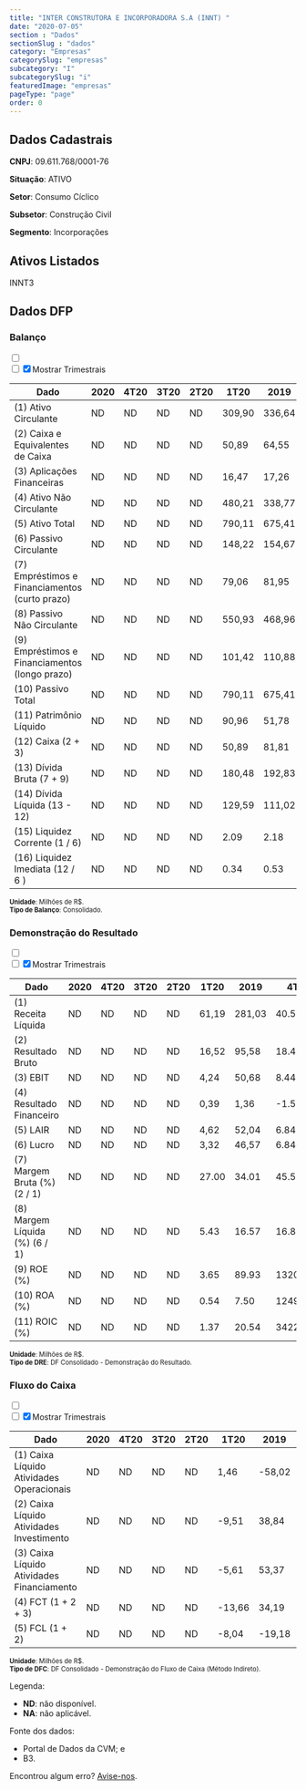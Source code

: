 ```yaml
---  
title: "INTER CONSTRUTORA E INCORPORADORA S.A (INNT) "  
date: "2020-07-05"  
section : "Dados"  
sectionSlug : "dados"  
category: "Empresas"  
categorySlug: "empresas"  
subcategory: "I"  
subcategorySlug: "i"  
featuredImage: "empresas"  
pageType: "page"  
order: 0  
---
```



## Dados Cadastrais


**CNPJ**: 09.611.768/0001-76

**Situação**: ATIVO

**Setor**: Consumo Cíclico

**Subsetor**: Construção Civil

**Segmento**: Incorporações


## Ativos Listados


INNT3 


## Dados DFP

### Balanço
  
<input type='checkbox' class='toggleCommand' id='toggleBalanco' name='toggleBalanco'>  
<div class='filter-group-balanco'>  
<div class='check_button_balanco'>  
<label for='toggleBalanco'>  
<input type='checkbox' data-filter-col='trimBalanco'><input type='checkbox' data-filter-col='trimBalanco' checked><span>Mostrar Trimestrais</span>  
</label>  
</div>  
</div>  
<div class='overflow balancoTableWrapper'>  
<table class='balancoTable'>  
<thead>  
<tr>  
<th class='dataHeader fixedLeftColumn'>Dado</th>  
<th>2020</th>  
<th class='trimHeader' data-col='trimBalanco'>4T20</th>  
<th class='trimHeader' data-col='trimBalanco'>3T20</th>  
<th class='trimHeader' data-col='trimBalanco'>2T20</th>  
<th class='trimHeader' data-col='trimBalanco'>1T20</th>  
<th>2019</th>  
<th class='trimHeader' data-col='trimBalanco'>4T19</th>  
<th class='trimHeader' data-col='trimBalanco'>3T19</th>  
<th class='trimHeader' data-col='trimBalanco'>2T19</th>  
<th class='trimHeader' data-col='trimBalanco'>1T19</th>  
<th>2018</th>  
<th class='trimHeader' data-col='trimBalanco'>4T18</th>  
<th class='trimHeader' data-col='trimBalanco'>3T18</th>  
<th class='trimHeader' data-col='trimBalanco'>2T18</th>  
<th class='trimHeader' data-col='trimBalanco'>1T18</th>  
<th>2017</th>  
<th class='trimHeader' data-col='trimBalanco'>4T17</th>  
<th class='trimHeader' data-col='trimBalanco'>3T17</th>  
<th class='trimHeader' data-col='trimBalanco'>2T17</th>  
<th class='trimHeader' data-col='trimBalanco'>1T17</th>  
<th>2016</th>  
<th class='trimHeader' data-col='trimBalanco'>4T16</th>  
<th class='trimHeader' data-col='trimBalanco'>3T16</th>  
<th class='trimHeader' data-col='trimBalanco'>2T16</th>  
<th class='trimHeader' data-col='trimBalanco'>1T16</th>  
<th>2015</th>  
<th class='trimHeader' data-col='trimBalanco'>4T15</th>  
<th class='trimHeader' data-col='trimBalanco'>3T15</th>  
<th class='trimHeader' data-col='trimBalanco'>2T15</th>  
<th class='trimHeader' data-col='trimBalanco'>1T15</th>  
</tr>  
</thead>  
<tbody>  
<tr class='trContaAtivo'>  
<td class='leftAlignCell rowDescription fixedLeftColumn'>(1) Ativo Circulante</td>  
<td>ND</td>  
<td data-col='trimBalanco' class='trimData'>ND</td>  
<td data-col='trimBalanco' class='trimData'>ND</td>  
<td data-col='trimBalanco' class='trimData'>ND</td>  
<td data-col='trimBalanco' class='trimData'>309,90</td>  
<td>336,64</td>  
<td data-col='trimBalanco' class='trimData'>336,64</td>  
<td data-col='trimBalanco' class='trimData'>298,08</td>  
<td data-col='trimBalanco' class='trimData'>220.838,13</td>  
<td data-col='trimBalanco' class='trimData'>336,64</td>  
<td>183,09</td>  
<td data-col='trimBalanco' class='trimData'>197,12</td>  
<td data-col='trimBalanco' class='trimData'>197,12</td>  
<td data-col='trimBalanco' class='trimData'>190.526,20</td>  
<td data-col='trimBalanco' class='trimData'>190.526,20</td>  
<td>53,21</td>  
<td data-col='trimBalanco' class='trimData'>53,21</td>  
<td data-col='trimBalanco' class='trimData'>53,21</td>  
<td data-col='trimBalanco' class='trimData'>ND</td>  
<td data-col='trimBalanco' class='trimData'>ND</td>  
<td>ND</td>  
<td data-col='trimBalanco' class='trimData'>ND</td>  
<td data-col='trimBalanco' class='trimData'>ND</td>  
<td data-col='trimBalanco' class='trimData'>ND</td>  
<td data-col='trimBalanco' class='trimData'>ND</td>  
<td>ND</td>  
<td data-col='trimBalanco' class='trimData'>ND</td>  
<td data-col='trimBalanco' class='trimData'>ND</td>  
<td data-col='trimBalanco' class='trimData'>ND</td>  
<td data-col='trimBalanco' class='trimData'>ND</td>  
</tr>  
<tr class='trContaAtivo'>  
<td class='leftAlignCell rowDescription fixedLeftColumn'>(2) Caixa e Equivalentes de Caixa</td>  
<td>ND</td>  
<td data-col='trimBalanco' class='trimData'>ND</td>  
<td data-col='trimBalanco' class='trimData'>ND</td>  
<td data-col='trimBalanco' class='trimData'>ND</td>  
<td data-col='trimBalanco' class='trimData'>50,89</td>  
<td>64,55</td>  
<td data-col='trimBalanco' class='trimData'>64,55</td>  
<td data-col='trimBalanco' class='trimData'>52,71</td>  
<td data-col='trimBalanco' class='trimData'>62.127,01</td>  
<td data-col='trimBalanco' class='trimData'>64,55</td>  
<td>30,36</td>  
<td data-col='trimBalanco' class='trimData'>30,36</td>  
<td data-col='trimBalanco' class='trimData'>30,36</td>  
<td data-col='trimBalanco' class='trimData'>30.363,17</td>  
<td data-col='trimBalanco' class='trimData'>30.363,17</td>  
<td>29,98</td>  
<td data-col='trimBalanco' class='trimData'>29,98</td>  
<td data-col='trimBalanco' class='trimData'>29,98</td>  
<td data-col='trimBalanco' class='trimData'>ND</td>  
<td data-col='trimBalanco' class='trimData'>ND</td>  
<td>ND</td>  
<td data-col='trimBalanco' class='trimData'>ND</td>  
<td data-col='trimBalanco' class='trimData'>ND</td>  
<td data-col='trimBalanco' class='trimData'>ND</td>  
<td data-col='trimBalanco' class='trimData'>ND</td>  
<td>ND</td>  
<td data-col='trimBalanco' class='trimData'>ND</td>  
<td data-col='trimBalanco' class='trimData'>ND</td>  
<td data-col='trimBalanco' class='trimData'>ND</td>  
<td data-col='trimBalanco' class='trimData'>ND</td>  
</tr>  
<tr class='trContaAtivo'>  
<td class='leftAlignCell rowDescription fixedLeftColumn'>(3) Aplicações Financeiras</td>  
<td>ND</td>  
<td data-col='trimBalanco' class='trimData'>ND</td>  
<td data-col='trimBalanco' class='trimData'>ND</td>  
<td data-col='trimBalanco' class='trimData'>ND</td>  
<td data-col='trimBalanco' class='trimData'>16,47</td>  
<td>17,26</td>  
<td data-col='trimBalanco' class='trimData'>17,26</td>  
<td data-col='trimBalanco' class='trimData'>17,17</td>  
<td data-col='trimBalanco' class='trimData'>19.387,11</td>  
<td data-col='trimBalanco' class='trimData'>17,26</td>  
<td>54,80</td>  
<td data-col='trimBalanco' class='trimData'>54,80</td>  
<td data-col='trimBalanco' class='trimData'>54,80</td>  
<td data-col='trimBalanco' class='trimData'>54.805,31</td>  
<td data-col='trimBalanco' class='trimData'>54.805,31</td>  
<td>0,00</td>  
<td data-col='trimBalanco' class='trimData'>0,00</td>  
<td data-col='trimBalanco' class='trimData'>0,00</td>  
<td data-col='trimBalanco' class='trimData'>ND</td>  
<td data-col='trimBalanco' class='trimData'>ND</td>  
<td>ND</td>  
<td data-col='trimBalanco' class='trimData'>ND</td>  
<td data-col='trimBalanco' class='trimData'>ND</td>  
<td data-col='trimBalanco' class='trimData'>ND</td>  
<td data-col='trimBalanco' class='trimData'>ND</td>  
<td>ND</td>  
<td data-col='trimBalanco' class='trimData'>ND</td>  
<td data-col='trimBalanco' class='trimData'>ND</td>  
<td data-col='trimBalanco' class='trimData'>ND</td>  
<td data-col='trimBalanco' class='trimData'>ND</td>  
</tr>  
<tr class='trContaAtivo'>  
<td class='leftAlignCell rowDescription fixedLeftColumn'>(4) Ativo Não Circulante</td>  
<td>ND</td>  
<td data-col='trimBalanco' class='trimData'>ND</td>  
<td data-col='trimBalanco' class='trimData'>ND</td>  
<td data-col='trimBalanco' class='trimData'>ND</td>  
<td data-col='trimBalanco' class='trimData'>480,21</td>  
<td>338,77</td>  
<td data-col='trimBalanco' class='trimData'>338,77</td>  
<td data-col='trimBalanco' class='trimData'>331,58</td>  
<td data-col='trimBalanco' class='trimData'>33.249,87</td>  
<td data-col='trimBalanco' class='trimData'>338,77</td>  
<td>181,10</td>  
<td data-col='trimBalanco' class='trimData'>198,12</td>  
<td data-col='trimBalanco' class='trimData'>198,12</td>  
<td data-col='trimBalanco' class='trimData'>25.625,91</td>  
<td data-col='trimBalanco' class='trimData'>25.625,91</td>  
<td>21,62</td>  
<td data-col='trimBalanco' class='trimData'>21,62</td>  
<td data-col='trimBalanco' class='trimData'>21,62</td>  
<td data-col='trimBalanco' class='trimData'>ND</td>  
<td data-col='trimBalanco' class='trimData'>ND</td>  
<td>ND</td>  
<td data-col='trimBalanco' class='trimData'>ND</td>  
<td data-col='trimBalanco' class='trimData'>ND</td>  
<td data-col='trimBalanco' class='trimData'>ND</td>  
<td data-col='trimBalanco' class='trimData'>ND</td>  
<td>ND</td>  
<td data-col='trimBalanco' class='trimData'>ND</td>  
<td data-col='trimBalanco' class='trimData'>ND</td>  
<td data-col='trimBalanco' class='trimData'>ND</td>  
<td data-col='trimBalanco' class='trimData'>ND</td>  
</tr>  
<tr class='trContaAtivo'>  
<td class='leftAlignCell rowDescription fixedLeftColumn'>(5) Ativo Total</td>  
<td>ND</td>  
<td data-col='trimBalanco' class='trimData'>ND</td>  
<td data-col='trimBalanco' class='trimData'>ND</td>  
<td data-col='trimBalanco' class='trimData'>ND</td>  
<td data-col='trimBalanco' class='trimData'>790,11</td>  
<td>675,41</td>  
<td data-col='trimBalanco' class='trimData'>675,41</td>  
<td data-col='trimBalanco' class='trimData'>629,66</td>  
<td data-col='trimBalanco' class='trimData'>254.088,00</td>  
<td data-col='trimBalanco' class='trimData'>675,41</td>  
<td>364,20</td>  
<td data-col='trimBalanco' class='trimData'>395,23</td>  
<td data-col='trimBalanco' class='trimData'>395,23</td>  
<td data-col='trimBalanco' class='trimData'>216.152,11</td>  
<td data-col='trimBalanco' class='trimData'>216.152,11</td>  
<td>74,83</td>  
<td data-col='trimBalanco' class='trimData'>74,83</td>  
<td data-col='trimBalanco' class='trimData'>74,83</td>  
<td data-col='trimBalanco' class='trimData'>ND</td>  
<td data-col='trimBalanco' class='trimData'>ND</td>  
<td>ND</td>  
<td data-col='trimBalanco' class='trimData'>ND</td>  
<td data-col='trimBalanco' class='trimData'>ND</td>  
<td data-col='trimBalanco' class='trimData'>ND</td>  
<td data-col='trimBalanco' class='trimData'>ND</td>  
<td>ND</td>  
<td data-col='trimBalanco' class='trimData'>ND</td>  
<td data-col='trimBalanco' class='trimData'>ND</td>  
<td data-col='trimBalanco' class='trimData'>ND</td>  
<td data-col='trimBalanco' class='trimData'>ND</td>  
</tr>  
<tr class='trContaPassivo'>  
<td class='leftAlignCell rowDescription fixedLeftColumn'>(6) Passivo Circulante</td>  
<td>ND</td>  
<td data-col='trimBalanco' class='trimData'>ND</td>  
<td data-col='trimBalanco' class='trimData'>ND</td>  
<td data-col='trimBalanco' class='trimData'>ND</td>  
<td data-col='trimBalanco' class='trimData'>148,22</td>  
<td>154,67</td>  
<td data-col='trimBalanco' class='trimData'>154,67</td>  
<td data-col='trimBalanco' class='trimData'>140,90</td>  
<td data-col='trimBalanco' class='trimData'>109.470,42</td>  
<td data-col='trimBalanco' class='trimData'>154,67</td>  
<td>102,28</td>  
<td data-col='trimBalanco' class='trimData'>112,83</td>  
<td data-col='trimBalanco' class='trimData'>112,83</td>  
<td data-col='trimBalanco' class='trimData'>58.363,55</td>  
<td data-col='trimBalanco' class='trimData'>58.363,55</td>  
<td>20,07</td>  
<td data-col='trimBalanco' class='trimData'>20,07</td>  
<td data-col='trimBalanco' class='trimData'>20,07</td>  
<td data-col='trimBalanco' class='trimData'>ND</td>  
<td data-col='trimBalanco' class='trimData'>ND</td>  
<td>ND</td>  
<td data-col='trimBalanco' class='trimData'>ND</td>  
<td data-col='trimBalanco' class='trimData'>ND</td>  
<td data-col='trimBalanco' class='trimData'>ND</td>  
<td data-col='trimBalanco' class='trimData'>ND</td>  
<td>ND</td>  
<td data-col='trimBalanco' class='trimData'>ND</td>  
<td data-col='trimBalanco' class='trimData'>ND</td>  
<td data-col='trimBalanco' class='trimData'>ND</td>  
<td data-col='trimBalanco' class='trimData'>ND</td>  
</tr>  
<tr class='trContaPassivo'>  
<td class='leftAlignCell rowDescription fixedLeftColumn'>(7) Empréstimos e Financiamentos (curto prazo)</td>  
<td>ND</td>  
<td data-col='trimBalanco' class='trimData'>ND</td>  
<td data-col='trimBalanco' class='trimData'>ND</td>  
<td data-col='trimBalanco' class='trimData'>ND</td>  
<td data-col='trimBalanco' class='trimData'>79,06</td>  
<td>81,95</td>  
<td data-col='trimBalanco' class='trimData'>81,95</td>  
<td data-col='trimBalanco' class='trimData'>60,73</td>  
<td data-col='trimBalanco' class='trimData'>69.220,31</td>  
<td data-col='trimBalanco' class='trimData'>81,95</td>  
<td>11,17</td>  
<td data-col='trimBalanco' class='trimData'>11,17</td>  
<td data-col='trimBalanco' class='trimData'>11,17</td>  
<td data-col='trimBalanco' class='trimData'>2.941,73</td>  
<td data-col='trimBalanco' class='trimData'>2.941,73</td>  
<td>2,10</td>  
<td data-col='trimBalanco' class='trimData'>2,10</td>  
<td data-col='trimBalanco' class='trimData'>2,10</td>  
<td data-col='trimBalanco' class='trimData'>ND</td>  
<td data-col='trimBalanco' class='trimData'>ND</td>  
<td>ND</td>  
<td data-col='trimBalanco' class='trimData'>ND</td>  
<td data-col='trimBalanco' class='trimData'>ND</td>  
<td data-col='trimBalanco' class='trimData'>ND</td>  
<td data-col='trimBalanco' class='trimData'>ND</td>  
<td>ND</td>  
<td data-col='trimBalanco' class='trimData'>ND</td>  
<td data-col='trimBalanco' class='trimData'>ND</td>  
<td data-col='trimBalanco' class='trimData'>ND</td>  
<td data-col='trimBalanco' class='trimData'>ND</td>  
</tr>  
<tr class='trContaPassivo'>  
<td class='leftAlignCell rowDescription fixedLeftColumn'>(8) Passivo Não Circulante</td>  
<td>ND</td>  
<td data-col='trimBalanco' class='trimData'>ND</td>  
<td data-col='trimBalanco' class='trimData'>ND</td>  
<td data-col='trimBalanco' class='trimData'>ND</td>  
<td data-col='trimBalanco' class='trimData'>550,93</td>  
<td>468,96</td>  
<td data-col='trimBalanco' class='trimData'>468,96</td>  
<td data-col='trimBalanco' class='trimData'>436,79</td>  
<td data-col='trimBalanco' class='trimData'>86.260,80</td>  
<td data-col='trimBalanco' class='trimData'>468,96</td>  
<td>237,42</td>  
<td data-col='trimBalanco' class='trimData'>258,99</td>  
<td data-col='trimBalanco' class='trimData'>258,99</td>  
<td data-col='trimBalanco' class='trimData'>108.216,87</td>  
<td data-col='trimBalanco' class='trimData'>108.216,87</td>  
<td>47,62</td>  
<td data-col='trimBalanco' class='trimData'>47,62</td>  
<td data-col='trimBalanco' class='trimData'>47,62</td>  
<td data-col='trimBalanco' class='trimData'>ND</td>  
<td data-col='trimBalanco' class='trimData'>ND</td>  
<td>ND</td>  
<td data-col='trimBalanco' class='trimData'>ND</td>  
<td data-col='trimBalanco' class='trimData'>ND</td>  
<td data-col='trimBalanco' class='trimData'>ND</td>  
<td data-col='trimBalanco' class='trimData'>ND</td>  
<td>ND</td>  
<td data-col='trimBalanco' class='trimData'>ND</td>  
<td data-col='trimBalanco' class='trimData'>ND</td>  
<td data-col='trimBalanco' class='trimData'>ND</td>  
<td data-col='trimBalanco' class='trimData'>ND</td>  
</tr>  
<tr class='trContaPassivo'>  
<td class='leftAlignCell rowDescription fixedLeftColumn'>(9) Empréstimos e Financiamentos (longo prazo)</td>  
<td>ND</td>  
<td data-col='trimBalanco' class='trimData'>ND</td>  
<td data-col='trimBalanco' class='trimData'>ND</td>  
<td data-col='trimBalanco' class='trimData'>ND</td>  
<td data-col='trimBalanco' class='trimData'>101,42</td>  
<td>110,88</td>  
<td data-col='trimBalanco' class='trimData'>110,88</td>  
<td data-col='trimBalanco' class='trimData'>107,27</td>  
<td data-col='trimBalanco' class='trimData'>73.976,19</td>  
<td data-col='trimBalanco' class='trimData'>110,88</td>  
<td>89,94</td>  
<td data-col='trimBalanco' class='trimData'>91,77</td>  
<td data-col='trimBalanco' class='trimData'>91,77</td>  
<td data-col='trimBalanco' class='trimData'>95.850,02</td>  
<td data-col='trimBalanco' class='trimData'>95.850,02</td>  
<td>36,36</td>  
<td data-col='trimBalanco' class='trimData'>36,36</td>  
<td data-col='trimBalanco' class='trimData'>36,36</td>  
<td data-col='trimBalanco' class='trimData'>ND</td>  
<td data-col='trimBalanco' class='trimData'>ND</td>  
<td>ND</td>  
<td data-col='trimBalanco' class='trimData'>ND</td>  
<td data-col='trimBalanco' class='trimData'>ND</td>  
<td data-col='trimBalanco' class='trimData'>ND</td>  
<td data-col='trimBalanco' class='trimData'>ND</td>  
<td>ND</td>  
<td data-col='trimBalanco' class='trimData'>ND</td>  
<td data-col='trimBalanco' class='trimData'>ND</td>  
<td data-col='trimBalanco' class='trimData'>ND</td>  
<td data-col='trimBalanco' class='trimData'>ND</td>  
</tr>  
<tr class='trContaPassivo'>  
<td class='leftAlignCell rowDescription fixedLeftColumn'>(10) Passivo Total</td>  
<td>ND</td>  
<td data-col='trimBalanco' class='trimData'>ND</td>  
<td data-col='trimBalanco' class='trimData'>ND</td>  
<td data-col='trimBalanco' class='trimData'>ND</td>  
<td data-col='trimBalanco' class='trimData'>790,11</td>  
<td>675,41</td>  
<td data-col='trimBalanco' class='trimData'>675,41</td>  
<td data-col='trimBalanco' class='trimData'>629,66</td>  
<td data-col='trimBalanco' class='trimData'>254.088,00</td>  
<td data-col='trimBalanco' class='trimData'>675,41</td>  
<td>364,20</td>  
<td data-col='trimBalanco' class='trimData'>395,23</td>  
<td data-col='trimBalanco' class='trimData'>395,23</td>  
<td data-col='trimBalanco' class='trimData'>216.152,11</td>  
<td data-col='trimBalanco' class='trimData'>216.152,11</td>  
<td>74,83</td>  
<td data-col='trimBalanco' class='trimData'>74,83</td>  
<td data-col='trimBalanco' class='trimData'>74,83</td>  
<td data-col='trimBalanco' class='trimData'>ND</td>  
<td data-col='trimBalanco' class='trimData'>ND</td>  
<td>ND</td>  
<td data-col='trimBalanco' class='trimData'>ND</td>  
<td data-col='trimBalanco' class='trimData'>ND</td>  
<td data-col='trimBalanco' class='trimData'>ND</td>  
<td data-col='trimBalanco' class='trimData'>ND</td>  
<td>ND</td>  
<td data-col='trimBalanco' class='trimData'>ND</td>  
<td data-col='trimBalanco' class='trimData'>ND</td>  
<td data-col='trimBalanco' class='trimData'>ND</td>  
<td data-col='trimBalanco' class='trimData'>ND</td>  
</tr>  
<tr class='trContaPassivo'>  
<td class='leftAlignCell rowDescription fixedLeftColumn'>(11) Patrimônio Líquido</td>  
<td>ND</td>  
<td data-col='trimBalanco' class='trimData'>ND</td>  
<td data-col='trimBalanco' class='trimData'>ND</td>  
<td data-col='trimBalanco' class='trimData'>ND</td>  
<td data-col='trimBalanco' class='trimData'>90,96</td>  
<td>51,78</td>  
<td data-col='trimBalanco' class='trimData'>51,78</td>  
<td data-col='trimBalanco' class='trimData'>51,97</td>  
<td data-col='trimBalanco' class='trimData'>58.356,78</td>  
<td data-col='trimBalanco' class='trimData'>51,78</td>  
<td>24,50</td>  
<td data-col='trimBalanco' class='trimData'>23,41</td>  
<td data-col='trimBalanco' class='trimData'>23,41</td>  
<td data-col='trimBalanco' class='trimData'>49.571,69</td>  
<td data-col='trimBalanco' class='trimData'>49.571,69</td>  
<td>7,15</td>  
<td data-col='trimBalanco' class='trimData'>7,15</td>  
<td data-col='trimBalanco' class='trimData'>7,15</td>  
<td data-col='trimBalanco' class='trimData'>ND</td>  
<td data-col='trimBalanco' class='trimData'>ND</td>  
<td>ND</td>  
<td data-col='trimBalanco' class='trimData'>ND</td>  
<td data-col='trimBalanco' class='trimData'>ND</td>  
<td data-col='trimBalanco' class='trimData'>ND</td>  
<td data-col='trimBalanco' class='trimData'>ND</td>  
<td>ND</td>  
<td data-col='trimBalanco' class='trimData'>ND</td>  
<td data-col='trimBalanco' class='trimData'>ND</td>  
<td data-col='trimBalanco' class='trimData'>ND</td>  
<td data-col='trimBalanco' class='trimData'>ND</td>  
</tr>  
<tr>  
<td class='leftAlignCell rowDescription fixedLeftColumn'>(12) Caixa (2 + 3)</td>  
<td>ND</td>  
<td data-col='trimBalanco' class='trimData'>ND</td>  
<td data-col='trimBalanco' class='trimData'>ND</td>  
<td data-col='trimBalanco' class='trimData'>ND</td>  
<td class='positiveNumber trimData' data-col='trimBalanco'>50,89</td>  
<td class='positiveNumber'>81,81</td>  
<td class='positiveNumber trimData' data-col='trimBalanco'>64,55</td>  
<td class='positiveNumber trimData' data-col='trimBalanco'>52,71</td>  
<td class='positiveNumber trimData' data-col='trimBalanco'>62.127,01</td>  
<td class='positiveNumber trimData' data-col='trimBalanco'>64,55</td>  
<td class='positiveNumber'>85,17</td>  
<td class='positiveNumber trimData' data-col='trimBalanco'>30,36</td>  
<td class='positiveNumber trimData' data-col='trimBalanco'>30,36</td>  
<td class='positiveNumber trimData' data-col='trimBalanco'>30.363,17</td>  
<td class='positiveNumber trimData' data-col='trimBalanco'>30.363,17</td>  
<td class='positiveNumber'>29,98</td>  
<td class='positiveNumber trimData' data-col='trimBalanco'>29,98</td>  
<td class='positiveNumber trimData' data-col='trimBalanco'>29,98</td>  
<td data-col='trimBalanco' class='trimData'>ND</td>  
<td data-col='trimBalanco' class='trimData'>ND</td>  
<td>ND</td>  
<td data-col='trimBalanco' class='trimData'>ND</td>  
<td data-col='trimBalanco' class='trimData'>ND</td>  
<td data-col='trimBalanco' class='trimData'>ND</td>  
<td data-col='trimBalanco' class='trimData'>ND</td>  
<td>ND</td>  
<td data-col='trimBalanco' class='trimData'>ND</td>  
<td data-col='trimBalanco' class='trimData'>ND</td>  
<td data-col='trimBalanco' class='trimData'>ND</td>  
<td data-col='trimBalanco' class='trimData'>ND</td>  
</tr>  
<tr class='trDividaBruta'>  
<td class='leftAlignCell rowDescription fixedLeftColumn'>(13) Dívida Bruta (7 + 9)</td>  
<td>ND</td>  
<td data-col='trimBalanco' class='trimData'>ND</td>  
<td data-col='trimBalanco' class='trimData'>ND</td>  
<td data-col='trimBalanco' class='trimData'>ND</td>  
<td class='negativeNumber trimData' data-col='trimBalanco'>180,48</td>  
<td class='negativeNumber'>192,83</td>  
<td class='negativeNumber trimData' data-col='trimBalanco'>192,83</td>  
<td class='negativeNumber trimData' data-col='trimBalanco'>168,00</td>  
<td class='negativeNumber trimData' data-col='trimBalanco'>143.196,50</td>  
<td class='negativeNumber trimData' data-col='trimBalanco'>192,83</td>  
<td class='negativeNumber'>101,11</td>  
<td class='negativeNumber trimData' data-col='trimBalanco'>102,94</td>  
<td class='negativeNumber trimData' data-col='trimBalanco'>102,94</td>  
<td class='negativeNumber trimData' data-col='trimBalanco'>98.791,76</td>  
<td class='negativeNumber trimData' data-col='trimBalanco'>98.791,76</td>  
<td class='negativeNumber'>38,46</td>  
<td class='negativeNumber trimData' data-col='trimBalanco'>38,46</td>  
<td class='negativeNumber trimData' data-col='trimBalanco'>38,46</td>  
<td data-col='trimBalanco' class='trimData'>ND</td>  
<td data-col='trimBalanco' class='trimData'>ND</td>  
<td>ND</td>  
<td data-col='trimBalanco' class='trimData'>ND</td>  
<td data-col='trimBalanco' class='trimData'>ND</td>  
<td data-col='trimBalanco' class='trimData'>ND</td>  
<td data-col='trimBalanco' class='trimData'>ND</td>  
<td>ND</td>  
<td data-col='trimBalanco' class='trimData'>ND</td>  
<td data-col='trimBalanco' class='trimData'>ND</td>  
<td data-col='trimBalanco' class='trimData'>ND</td>  
<td data-col='trimBalanco' class='trimData'>ND</td>  
</tr>  
<tr>  
<td class='leftAlignCell rowDescription fixedLeftColumn'>(14) Dívida Líquida  (13 - 12)</td>  
<td>ND</td>  
<td data-col='trimBalanco' class='trimData'>ND</td>  
<td data-col='trimBalanco' class='trimData'>ND</td>  
<td data-col='trimBalanco' class='trimData'>ND</td>  
<td class='negativeNumber trimData' data-col='trimBalanco'>129,59</td>  
<td class='negativeNumber'>111,02</td>  
<td class='negativeNumber trimData' data-col='trimBalanco'>128,28</td>  
<td class='negativeNumber trimData' data-col='trimBalanco'>115,30</td>  
<td class='negativeNumber trimData' data-col='trimBalanco'>81.069,49</td>  
<td class='negativeNumber trimData' data-col='trimBalanco'>128,28</td>  
<td class='negativeNumber'>15,94</td>  
<td class='negativeNumber trimData' data-col='trimBalanco'>72,57</td>  
<td class='negativeNumber trimData' data-col='trimBalanco'>72,57</td>  
<td class='negativeNumber trimData' data-col='trimBalanco'>68.428,59</td>  
<td class='negativeNumber trimData' data-col='trimBalanco'>68.428,59</td>  
<td class='negativeNumber'>8,48</td>  
<td class='negativeNumber trimData' data-col='trimBalanco'>8,48</td>  
<td class='negativeNumber trimData' data-col='trimBalanco'>8,48</td>  
<td data-col='trimBalanco' class='trimData'>ND</td>  
<td data-col='trimBalanco' class='trimData'>ND</td>  
<td>ND</td>  
<td data-col='trimBalanco' class='trimData'>ND</td>  
<td data-col='trimBalanco' class='trimData'>ND</td>  
<td data-col='trimBalanco' class='trimData'>ND</td>  
<td data-col='trimBalanco' class='trimData'>ND</td>  
<td>ND</td>  
<td data-col='trimBalanco' class='trimData'>ND</td>  
<td data-col='trimBalanco' class='trimData'>ND</td>  
<td data-col='trimBalanco' class='trimData'>ND</td>  
<td data-col='trimBalanco' class='trimData'>ND</td>  
</tr>  
<tr>  
<td class='leftAlignCell rowDescription fixedLeftColumn'>(15) Liquidez Corrente (1 / 6)</td>  
<td>ND</td>  
<td data-col='trimBalanco' class='trimData'>ND</td>  
<td data-col='trimBalanco' class='trimData'>ND</td>  
<td data-col='trimBalanco' class='trimData'>ND</td>  
<td data-col='trimBalanco' class='trimData'>2.09</td>  
<td>2.18</td>  
<td data-col='trimBalanco' class='trimData'>2.18</td>  
<td data-col='trimBalanco' class='trimData'>2.12</td>  
<td data-col='trimBalanco' class='trimData'>2.02</td>  
<td data-col='trimBalanco' class='trimData'>2.18</td>  
<td>1.79</td>  
<td data-col='trimBalanco' class='trimData'>1.75</td>  
<td data-col='trimBalanco' class='trimData'>1.75</td>  
<td data-col='trimBalanco' class='trimData'>3.26</td>  
<td data-col='trimBalanco' class='trimData'>3.26</td>  
<td>2.65</td>  
<td data-col='trimBalanco' class='trimData'>2.65</td>  
<td data-col='trimBalanco' class='trimData'>2.65</td>  
<td data-col='trimBalanco' class='trimData'>ND</td>  
<td data-col='trimBalanco' class='trimData'>ND</td>  
<td>ND</td>  
<td data-col='trimBalanco' class='trimData'>ND</td>  
<td data-col='trimBalanco' class='trimData'>ND</td>  
<td data-col='trimBalanco' class='trimData'>ND</td>  
<td data-col='trimBalanco' class='trimData'>ND</td>  
<td>ND</td>  
<td data-col='trimBalanco' class='trimData'>ND</td>  
<td data-col='trimBalanco' class='trimData'>ND</td>  
<td data-col='trimBalanco' class='trimData'>ND</td>  
<td data-col='trimBalanco' class='trimData'>ND</td>  
</tr>  
<tr>  
<td class='leftAlignCell rowDescription fixedLeftColumn'>(16) Liquidez Imediata  (12 / 6 )</td>  
<td>ND</td>  
<td data-col='trimBalanco' class='trimData'>ND</td>  
<td data-col='trimBalanco' class='trimData'>ND</td>  
<td data-col='trimBalanco' class='trimData'>ND</td>  
<td data-col='trimBalanco' class='trimData'>0.34</td>  
<td>0.53</td>  
<td data-col='trimBalanco' class='trimData'>0.42</td>  
<td data-col='trimBalanco' class='trimData'>0.37</td>  
<td data-col='trimBalanco' class='trimData'>0.57</td>  
<td data-col='trimBalanco' class='trimData'>0.42</td>  
<td>0.83</td>  
<td data-col='trimBalanco' class='trimData'>0.27</td>  
<td data-col='trimBalanco' class='trimData'>0.27</td>  
<td data-col='trimBalanco' class='trimData'>0.52</td>  
<td data-col='trimBalanco' class='trimData'>0.52</td>  
<td>1.49</td>  
<td data-col='trimBalanco' class='trimData'>1.49</td>  
<td data-col='trimBalanco' class='trimData'>1.49</td>  
<td data-col='trimBalanco' class='trimData'>ND</td>  
<td data-col='trimBalanco' class='trimData'>ND</td>  
<td>ND</td>  
<td data-col='trimBalanco' class='trimData'>ND</td>  
<td data-col='trimBalanco' class='trimData'>ND</td>  
<td data-col='trimBalanco' class='trimData'>ND</td>  
<td data-col='trimBalanco' class='trimData'>ND</td>  
<td>ND</td>  
<td data-col='trimBalanco' class='trimData'>ND</td>  
<td data-col='trimBalanco' class='trimData'>ND</td>  
<td data-col='trimBalanco' class='trimData'>ND</td>  
<td data-col='trimBalanco' class='trimData'>ND</td>  
</tr>  
</tbody>  
</table>  
</div>  
<p style='font-size:0.7rem; margin:0px;'><strong>Unidade</strong>: Milhões de R$.</p>  
<p style='font-size:0.7rem; margin:0px;'><strong>Tipo de Balanço</strong>: Consolidado.</p>


### Demonstração do Resultado
  
<input type='checkbox' class='toggleCommand' id='toggleDRE' name='toggleDRE'>  
<div class='filter-group-dre'>  
<div class='check_button_dre'>  
<label for='toggleDRE'>  
<input type='checkbox' data-filter-col='trimDRE'><input type='checkbox' data-filter-col='trimDRE' checked><span>Mostrar Trimestrais</span>  
</label>  
</div>  
</div>  
<div class='overflow balancoTableWrapper'>  
<table class='balancoTable'>  
<thead>  
<tr>  
<th class='dataHeader fixedLeftColumn'>Dado</th>  
<th>2020</th>  
<th class='trimHeader' data-col='trimDRE'>4T20</th>  
<th class='trimHeader' data-col='trimDRE'>3T20</th>  
<th class='trimHeader' data-col='trimDRE'>2T20</th>  
<th class='trimHeader' data-col='trimDRE'>1T20</th>  
<th>2019</th>  
<th class='trimHeader' data-col='trimDRE'>4T19</th>  
<th class='trimHeader' data-col='trimDRE'>3T19</th>  
<th class='trimHeader' data-col='trimDRE'>2T19</th>  
<th class='trimHeader' data-col='trimDRE'>1T19</th>  
<th>2018</th>  
<th class='trimHeader' data-col='trimDRE'>4T18</th>  
<th class='trimHeader' data-col='trimDRE'>3T18</th>  
<th class='trimHeader' data-col='trimDRE'>2T18</th>  
<th class='trimHeader' data-col='trimDRE'>1T18</th>  
<th>2017</th>  
<th class='trimHeader' data-col='trimDRE'>4T17</th>  
<th class='trimHeader' data-col='trimDRE'>3T17</th>  
<th class='trimHeader' data-col='trimDRE'>2T17</th>  
<th class='trimHeader' data-col='trimDRE'>1T17</th>  
<th>2016</th>  
<th class='trimHeader' data-col='trimDRE'>4T16</th>  
<th class='trimHeader' data-col='trimDRE'>3T16</th>  
<th class='trimHeader' data-col='trimDRE'>2T16</th>  
<th class='trimHeader' data-col='trimDRE'>1T16</th>  
<th>2015</th>  
<th class='trimHeader' data-col='trimDRE'>4T15</th>  
<th class='trimHeader' data-col='trimDRE'>3T15</th>  
<th class='trimHeader' data-col='trimDRE'>2T15</th>  
<th class='trimHeader' data-col='trimDRE'>1T15</th>  
</tr>  
</thead>  
<tbody>  
<tr class='trDRE'>  
<td class='leftAlignCell rowDescription fixedLeftColumn'>(1) Receita Líquida</td>  
<td>ND</td>  
<td data-col='trimDRE' class='trimData'>ND</td>  
<td data-col='trimDRE' class='trimData'>ND</td>  
<td data-col='trimDRE' class='trimData'>ND</td>  
<td data-col='trimDRE' class='trimData' >61,19</td>  
<td>281,03</td>  
<td data-col='trimDRE' class='trimData' >40.587,50</td>  
<td data-col='trimDRE' class='trimData' >-97.782,69</td>  
<td data-col='trimDRE' class='trimData' >57.436,28</td>  
<td data-col='trimDRE' class='trimData' >39,93</td>  
<td>194,00</td>  
<td data-col='trimDRE' class='trimData' >64,06</td>  
<td data-col='trimDRE' class='trimData' >-73.381,29</td>  
<td data-col='trimDRE' class='trimData' >37.537,83</td>  
<td data-col='trimDRE' class='trimData' >35.973,41</td>  
<td>125,39</td>  
<td data-col='trimDRE' class='trimData' >125,39</td>  
<td data-col='trimDRE' class='trimData' >95,24</td>  
<td data-col='trimDRE' class='trimData'>ND</td>  
<td data-col='trimDRE' class='trimData'>ND</td>  
<td>ND</td>  
<td data-col='trimDRE' class='trimData'>ND</td>  
<td data-col='trimDRE' class='trimData'>ND</td>  
<td data-col='trimDRE' class='trimData'>ND</td>  
<td data-col='trimDRE' class='trimData'>ND</td>  
<td>ND</td>  
<td data-col='trimDRE' class='trimData'>ND</td>  
<td data-col='trimDRE' class='trimData'>ND</td>  
<td data-col='trimDRE' class='trimData'>ND</td>  
<td data-col='trimDRE' class='trimData'>ND</td>  
</tr>  
<tr class='trDRE'>  
<td class='leftAlignCell rowDescription fixedLeftColumn'>(2) Resultado Bruto</td>  
<td>ND</td>  
<td data-col='trimDRE' class='trimData'>ND</td>  
<td data-col='trimDRE' class='trimData'>ND</td>  
<td data-col='trimDRE' class='trimData'>ND</td>  
<td data-col='trimDRE' class='trimData positiveNumberGreen' >16,52</td>  
<td class='positiveNumberGreen'>95,58</td>  
<td data-col='trimDRE' class='trimData positiveNumberGreen' >18.495,40</td>  
<td data-col='trimDRE' class='trimData negativeNumber' >-39.036,57</td>  
<td data-col='trimDRE' class='trimData positiveNumberGreen' >20.623,05</td>  
<td data-col='trimDRE' class='trimData positiveNumberGreen' >13,69</td>  
<td class='positiveNumberGreen'>69,32</td>  
<td data-col='trimDRE' class='trimData positiveNumberGreen' >18,28</td>  
<td data-col='trimDRE' class='trimData negativeNumber' >-31.599,88</td>  
<td data-col='trimDRE' class='trimData positiveNumberGreen' >16.671,48</td>  
<td data-col='trimDRE' class='trimData positiveNumberGreen' >14.979,44</td>  
<td class='positiveNumberGreen'>42,76</td>  
<td data-col='trimDRE' class='trimData positiveNumberGreen' >42,76</td>  
<td data-col='trimDRE' class='trimData positiveNumberGreen' >39,73</td>  
<td data-col='trimDRE' class='trimData'>ND</td>  
<td data-col='trimDRE' class='trimData'>ND</td>  
<td>ND</td>  
<td data-col='trimDRE' class='trimData'>ND</td>  
<td data-col='trimDRE' class='trimData'>ND</td>  
<td data-col='trimDRE' class='trimData'>ND</td>  
<td data-col='trimDRE' class='trimData'>ND</td>  
<td>ND</td>  
<td data-col='trimDRE' class='trimData'>ND</td>  
<td data-col='trimDRE' class='trimData'>ND</td>  
<td data-col='trimDRE' class='trimData'>ND</td>  
<td data-col='trimDRE' class='trimData'>ND</td>  
</tr>  
<tr class='trDRE'>  
<td class='leftAlignCell rowDescription fixedLeftColumn'>(3) EBIT</td>  
<td>ND</td>  
<td data-col='trimDRE' class='trimData'>ND</td>  
<td data-col='trimDRE' class='trimData'>ND</td>  
<td data-col='trimDRE' class='trimData'>ND</td>  
<td data-col='trimDRE' class='trimData positiveNumberGreen' >4,24</td>  
<td class='positiveNumberGreen'>50,68</td>  
<td data-col='trimDRE' class='trimData positiveNumberGreen' >8.441,13</td>  
<td data-col='trimDRE' class='trimData negativeNumber' >-14.031,17</td>  
<td data-col='trimDRE' class='trimData positiveNumberGreen' >5.637,07</td>  
<td data-col='trimDRE' class='trimData positiveNumberGreen' >3,65</td>  
<td class='positiveNumberGreen'>52,50</td>  
<td data-col='trimDRE' class='trimData positiveNumberGreen' >14,84</td>  
<td data-col='trimDRE' class='trimData negativeNumber' >-19.605,79</td>  
<td data-col='trimDRE' class='trimData positiveNumberGreen' >10.139,61</td>  
<td data-col='trimDRE' class='trimData positiveNumberGreen' >9.503,84</td>  
<td class='positiveNumberGreen'>26,59</td>  
<td data-col='trimDRE' class='trimData positiveNumberGreen' >26,59</td>  
<td data-col='trimDRE' class='trimData positiveNumberGreen' >27,80</td>  
<td data-col='trimDRE' class='trimData'>ND</td>  
<td data-col='trimDRE' class='trimData'>ND</td>  
<td>ND</td>  
<td data-col='trimDRE' class='trimData'>ND</td>  
<td data-col='trimDRE' class='trimData'>ND</td>  
<td data-col='trimDRE' class='trimData'>ND</td>  
<td data-col='trimDRE' class='trimData'>ND</td>  
<td>ND</td>  
<td data-col='trimDRE' class='trimData'>ND</td>  
<td data-col='trimDRE' class='trimData'>ND</td>  
<td data-col='trimDRE' class='trimData'>ND</td>  
<td data-col='trimDRE' class='trimData'>ND</td>  
</tr>  
<tr class='trDRE'>  
<td class='leftAlignCell rowDescription fixedLeftColumn'>(4) Resultado Financeiro</td>  
<td>ND</td>  
<td data-col='trimDRE' class='trimData'>ND</td>  
<td data-col='trimDRE' class='trimData'>ND</td>  
<td data-col='trimDRE' class='trimData'>ND</td>  
<td data-col='trimDRE' class='trimData positiveNumberGreen' >0,39</td>  
<td class='positiveNumberGreen'>1,36</td>  
<td data-col='trimDRE' class='trimData negativeNumber' >-1.599,62</td>  
<td data-col='trimDRE' class='trimData positiveNumberGreen' >2.754,96</td>  
<td data-col='trimDRE' class='trimData negativeNumber' >-1.157,82</td>  
<td data-col='trimDRE' class='trimData positiveNumberGreen' >3,85</td>  
<td class='positiveNumberGreen'>0,00</td>  
<td data-col='trimDRE' class='trimData positiveNumberGreen' >5,09</td>  
<td data-col='trimDRE' class='trimData positiveNumberGreen' >3.247,79</td>  
<td data-col='trimDRE' class='trimData negativeNumber' >-2.109,45</td>  
<td data-col='trimDRE' class='trimData negativeNumber' >-1.143,43</td>  
<td class='negativeNumber'>-3,28</td>  
<td data-col='trimDRE' class='trimData negativeNumber' >-3,28</td>  
<td data-col='trimDRE' class='trimData negativeNumber' >-2,24</td>  
<td data-col='trimDRE' class='trimData'>ND</td>  
<td data-col='trimDRE' class='trimData'>ND</td>  
<td>ND</td>  
<td data-col='trimDRE' class='trimData'>ND</td>  
<td data-col='trimDRE' class='trimData'>ND</td>  
<td data-col='trimDRE' class='trimData'>ND</td>  
<td data-col='trimDRE' class='trimData'>ND</td>  
<td>ND</td>  
<td data-col='trimDRE' class='trimData'>ND</td>  
<td data-col='trimDRE' class='trimData'>ND</td>  
<td data-col='trimDRE' class='trimData'>ND</td>  
<td data-col='trimDRE' class='trimData'>ND</td>  
</tr>  
<tr class='trDRE'>  
<td class='leftAlignCell rowDescription fixedLeftColumn'>(5) LAIR</td>  
<td>ND</td>  
<td data-col='trimDRE' class='trimData'>ND</td>  
<td data-col='trimDRE' class='trimData'>ND</td>  
<td data-col='trimDRE' class='trimData'>ND</td>  
<td data-col='trimDRE' class='trimData positiveNumberGreen' >4,62</td>  
<td class='positiveNumberGreen'>52,04</td>  
<td data-col='trimDRE' class='trimData positiveNumberGreen' >6.841,51</td>  
<td data-col='trimDRE' class='trimData negativeNumber' >-11.276,22</td>  
<td data-col='trimDRE' class='trimData positiveNumberGreen' >4.479,25</td>  
<td data-col='trimDRE' class='trimData positiveNumberGreen' >7,50</td>  
<td class='positiveNumberGreen'>52,50</td>  
<td data-col='trimDRE' class='trimData positiveNumberGreen' >19,93</td>  
<td data-col='trimDRE' class='trimData negativeNumber' >-16.358,00</td>  
<td data-col='trimDRE' class='trimData positiveNumberGreen' >8.030,16</td>  
<td data-col='trimDRE' class='trimData positiveNumberGreen' >8.360,41</td>  
<td class='positiveNumberGreen'>23,30</td>  
<td data-col='trimDRE' class='trimData positiveNumberGreen' >23,30</td>  
<td data-col='trimDRE' class='trimData positiveNumberGreen' >25,56</td>  
<td data-col='trimDRE' class='trimData'>ND</td>  
<td data-col='trimDRE' class='trimData'>ND</td>  
<td>ND</td>  
<td data-col='trimDRE' class='trimData'>ND</td>  
<td data-col='trimDRE' class='trimData'>ND</td>  
<td data-col='trimDRE' class='trimData'>ND</td>  
<td data-col='trimDRE' class='trimData'>ND</td>  
<td>ND</td>  
<td data-col='trimDRE' class='trimData'>ND</td>  
<td data-col='trimDRE' class='trimData'>ND</td>  
<td data-col='trimDRE' class='trimData'>ND</td>  
<td data-col='trimDRE' class='trimData'>ND</td>  
</tr>  
<tr class='trDRE'>  
<td class='leftAlignCell rowDescription fixedLeftColumn'>(6) Lucro</td>  
<td>ND</td>  
<td data-col='trimDRE' class='trimData'>ND</td>  
<td data-col='trimDRE' class='trimData'>ND</td>  
<td data-col='trimDRE' class='trimData'>ND</td>  
<td data-col='trimDRE' class='trimData positiveNumberGreen' >3,32</td>  
<td class='positiveNumberGreen'>46,57</td>  
<td data-col='trimDRE' class='trimData positiveNumberGreen' >6.840,35</td>  
<td data-col='trimDRE' class='trimData negativeNumber' >-11.279,65</td>  
<td data-col='trimDRE' class='trimData positiveNumberGreen' >4.479,25</td>  
<td data-col='trimDRE' class='trimData positiveNumberGreen' >6,61</td>  
<td class='positiveNumberGreen'>47,30</td>  
<td data-col='trimDRE' class='trimData positiveNumberGreen' >16,97</td>  
<td data-col='trimDRE' class='trimData negativeNumber' >-16.360,24</td>  
<td data-col='trimDRE' class='trimData positiveNumberGreen' >8.030,16</td>  
<td data-col='trimDRE' class='trimData positiveNumberGreen' >8.360,41</td>  
<td class='positiveNumberGreen'>22,11</td>  
<td data-col='trimDRE' class='trimData positiveNumberGreen' >22,11</td>  
<td data-col='trimDRE' class='trimData positiveNumberGreen' >25,56</td>  
<td data-col='trimDRE' class='trimData'>ND</td>  
<td data-col='trimDRE' class='trimData'>ND</td>  
<td>ND</td>  
<td data-col='trimDRE' class='trimData'>ND</td>  
<td data-col='trimDRE' class='trimData'>ND</td>  
<td data-col='trimDRE' class='trimData'>ND</td>  
<td data-col='trimDRE' class='trimData'>ND</td>  
<td>ND</td>  
<td data-col='trimDRE' class='trimData'>ND</td>  
<td data-col='trimDRE' class='trimData'>ND</td>  
<td data-col='trimDRE' class='trimData'>ND</td>  
<td data-col='trimDRE' class='trimData'>ND</td>  
</tr>  
<tr class='trDREMargem'>  
<td class='leftAlignCell rowDescription fixedLeftColumn'>(7) Margem Bruta (%) (2 / 1)</td>  
<td>ND</td>  
<td data-col='trimDRE' class='trimData'>ND</td>  
<td data-col='trimDRE' class='trimData'>ND</td>  
<td data-col='trimDRE' class='trimData'>ND</td>  
<td data-col='trimDRE' class='trimData'>27.00</td>  
<td>34.01</td>  
<td data-col='trimDRE' class='trimData'>45.57</td>  
<td data-col='trimDRE' class='trimData'>NA</td>  
<td data-col='trimDRE' class='trimData'>35.91</td>  
<td data-col='trimDRE' class='trimData'>34.29</td>  
<td>35.73</td>  
<td data-col='trimDRE' class='trimData'>28.54</td>  
<td data-col='trimDRE' class='trimData'>NA</td>  
<td data-col='trimDRE' class='trimData'>44.41</td>  
<td data-col='trimDRE' class='trimData'>41.64</td>  
<td>34.10</td>  
<td data-col='trimDRE' class='trimData'>34.10</td>  
<td data-col='trimDRE' class='trimData'>41.71</td>  
<td data-col='trimDRE' class='trimData'>ND</td>  
<td data-col='trimDRE' class='trimData'>ND</td>  
<td>ND</td>  
<td data-col='trimDRE' class='trimData'>ND</td>  
<td data-col='trimDRE' class='trimData'>ND</td>  
<td data-col='trimDRE' class='trimData'>ND</td>  
<td data-col='trimDRE' class='trimData'>ND</td>  
<td>ND</td>  
<td data-col='trimDRE' class='trimData'>ND</td>  
<td data-col='trimDRE' class='trimData'>ND</td>  
<td data-col='trimDRE' class='trimData'>ND</td>  
<td data-col='trimDRE' class='trimData'>ND</td>  
</tr>  
<tr class='trDREMargem'>  
<td class='leftAlignCell rowDescription fixedLeftColumn'>(8) Margem Líquida (%) (6 / 1)</td>  
<td>ND</td>  
<td data-col='trimDRE' class='trimData'>ND</td>  
<td data-col='trimDRE' class='trimData'>ND</td>  
<td data-col='trimDRE' class='trimData'>ND</td>  
<td data-col='trimDRE' class='trimData'>5.43</td>  
<td>16.57</td>  
<td data-col='trimDRE' class='trimData'>16.85</td>  
<td data-col='trimDRE' class='trimData'>NA</td>  
<td data-col='trimDRE' class='trimData'>7.80</td>  
<td data-col='trimDRE' class='trimData'>16.56</td>  
<td>24.38</td>  
<td data-col='trimDRE' class='trimData'>26.50</td>  
<td data-col='trimDRE' class='trimData'>NA</td>  
<td data-col='trimDRE' class='trimData'>21.39</td>  
<td data-col='trimDRE' class='trimData'>23.24</td>  
<td>17.63</td>  
<td data-col='trimDRE' class='trimData'>17.63</td>  
<td data-col='trimDRE' class='trimData'>26.84</td>  
<td data-col='trimDRE' class='trimData'>ND</td>  
<td data-col='trimDRE' class='trimData'>ND</td>  
<td>ND</td>  
<td data-col='trimDRE' class='trimData'>ND</td>  
<td data-col='trimDRE' class='trimData'>ND</td>  
<td data-col='trimDRE' class='trimData'>ND</td>  
<td data-col='trimDRE' class='trimData'>ND</td>  
<td>ND</td>  
<td data-col='trimDRE' class='trimData'>ND</td>  
<td data-col='trimDRE' class='trimData'>ND</td>  
<td data-col='trimDRE' class='trimData'>ND</td>  
<td data-col='trimDRE' class='trimData'>ND</td>  
</tr>  
<tr>  
<td class='leftAlignCell rowDescription fixedLeftColumn'>(9) ROE (%)</td>  
<td>ND</td>  
<td data-col='trimDRE' class='trimData'>ND</td>  
<td data-col='trimDRE' class='trimData'>ND</td>  
<td data-col='trimDRE' class='trimData'>ND</td>  
<td data-col='trimDRE' class='trimData'>3.65</td>  
<td>89.93</td>  
<td data-col='trimDRE' class='trimData'>13209.65</td>  
<td data-col='trimDRE' class='trimData'>NA</td>  
<td data-col='trimDRE' class='trimData'>7.68</td>  
<td data-col='trimDRE' class='trimData'>12.77</td>  
<td>193.06</td>  
<td data-col='trimDRE' class='trimData'>72.49</td>  
<td data-col='trimDRE' class='trimData'>NA</td>  
<td data-col='trimDRE' class='trimData'>16.20</td>  
<td data-col='trimDRE' class='trimData'>16.87</td>  
<td>309.33</td>  
<td data-col='trimDRE' class='trimData'>309.33</td>  
<td data-col='trimDRE' class='trimData'>357.68</td>  
<td data-col='trimDRE' class='trimData'>ND</td>  
<td data-col='trimDRE' class='trimData'>ND</td>  
<td>ND</td>  
<td data-col='trimDRE' class='trimData'>ND</td>  
<td data-col='trimDRE' class='trimData'>ND</td>  
<td data-col='trimDRE' class='trimData'>ND</td>  
<td data-col='trimDRE' class='trimData'>ND</td>  
<td>ND</td>  
<td data-col='trimDRE' class='trimData'>ND</td>  
<td data-col='trimDRE' class='trimData'>ND</td>  
<td data-col='trimDRE' class='trimData'>ND</td>  
<td data-col='trimDRE' class='trimData'>ND</td>  
</tr>  
<tr>  
<td class='leftAlignCell rowDescription fixedLeftColumn'>(10) ROA (%)</td>  
<td>ND</td>  
<td data-col='trimDRE' class='trimData'>ND</td>  
<td data-col='trimDRE' class='trimData'>ND</td>  
<td data-col='trimDRE' class='trimData'>ND</td>  
<td data-col='trimDRE' class='trimData'>0.54</td>  
<td>7.50</td>  
<td data-col='trimDRE' class='trimData'>1249.77</td>  
<td data-col='trimDRE' class='trimData'>NA</td>  
<td data-col='trimDRE' class='trimData'>2.22</td>  
<td data-col='trimDRE' class='trimData'>0.54</td>  
<td>14.41</td>  
<td data-col='trimDRE' class='trimData'>3.76</td>  
<td data-col='trimDRE' class='trimData'>NA</td>  
<td data-col='trimDRE' class='trimData'>4.69</td>  
<td data-col='trimDRE' class='trimData'>4.40</td>  
<td>35.53</td>  
<td data-col='trimDRE' class='trimData'>35.53</td>  
<td data-col='trimDRE' class='trimData'>37.15</td>  
<td data-col='trimDRE' class='trimData'>ND</td>  
<td data-col='trimDRE' class='trimData'>ND</td>  
<td>ND</td>  
<td data-col='trimDRE' class='trimData'>ND</td>  
<td data-col='trimDRE' class='trimData'>ND</td>  
<td data-col='trimDRE' class='trimData'>ND</td>  
<td data-col='trimDRE' class='trimData'>ND</td>  
<td>ND</td>  
<td data-col='trimDRE' class='trimData'>ND</td>  
<td data-col='trimDRE' class='trimData'>ND</td>  
<td data-col='trimDRE' class='trimData'>ND</td>  
<td data-col='trimDRE' class='trimData'>ND</td>  
</tr>  
<tr>  
<td class='leftAlignCell rowDescription fixedLeftColumn'>(11) ROIC (%)</td>  
<td>ND</td>  
<td data-col='trimDRE' class='trimData'>ND</td>  
<td data-col='trimDRE' class='trimData'>ND</td>  
<td data-col='trimDRE' class='trimData'>ND</td>  
<td data-col='trimDRE' class='trimData'>1.37</td>  
<td>20.54</td>  
<td data-col='trimDRE' class='trimData'>3422.10</td>  
<td data-col='trimDRE' class='trimData'>NA</td>  
<td data-col='trimDRE' class='trimData'>3.10</td>  
<td data-col='trimDRE' class='trimData'>1.48</td>  
<td>85.66</td>  
<td data-col='trimDRE' class='trimData'>23.79</td>  
<td data-col='trimDRE' class='trimData'>NA</td>  
<td data-col='trimDRE' class='trimData'>10.59</td>  
<td data-col='trimDRE' class='trimData'>9.93</td>  
<td>112.30</td>  
<td data-col='trimDRE' class='trimData'>112.30</td>  
<td data-col='trimDRE' class='trimData'>117.44</td>  
<td data-col='trimDRE' class='trimData'>ND</td>  
<td data-col='trimDRE' class='trimData'>ND</td>  
<td>ND</td>  
<td data-col='trimDRE' class='trimData'>ND</td>  
<td data-col='trimDRE' class='trimData'>ND</td>  
<td data-col='trimDRE' class='trimData'>ND</td>  
<td data-col='trimDRE' class='trimData'>ND</td>  
<td>ND</td>  
<td data-col='trimDRE' class='trimData'>ND</td>  
<td data-col='trimDRE' class='trimData'>ND</td>  
<td data-col='trimDRE' class='trimData'>ND</td>  
<td data-col='trimDRE' class='trimData'>ND</td>  
</tr>  
</tbody>  
</table>  
</div>  
<p style='font-size:0.7rem; margin:0px;'><strong>Unidade</strong>: Milhões de R$.</p>  
<p style='font-size:0.7rem; margin:0px;'><strong>Tipo de DRE</strong>: DF Consolidado - Demonstração do Resultado.</p>


### Fluxo do Caixa
  
<input type='checkbox' class='toggleCommand' id='toggleDFC' name='toggleDFC'>  
<div class='filter-group-dfc'>  
<div class='check_button_dfc'>  
<label for='toggleDFC'>  
<input type='checkbox' data-filter-col='trimDFC'><input type='checkbox' data-filter-col='trimDFC' checked><span>Mostrar Trimestrais</span>  
</label>  
</div>  
</div>  
<div class='overflow balancoTableWrapper'>  
<table class='balancoTable'>  
<thead>  
<tr>  
<th class='dataHeader fixedLeftColumn'>Dado</th>  
<th>2020</th>  
<th class='trimHeader' data-col='trimDFC'>4T20</th>  
<th class='trimHeader' data-col='trimDFC'>3T20</th>  
<th class='trimHeader' data-col='trimDFC'>2T20</th>  
<th class='trimHeader' data-col='trimDFC'>1T20</th>  
<th>2019</th>  
<th class='trimHeader' data-col='trimDFC'>4T19</th>  
<th class='trimHeader' data-col='trimDFC'>3T19</th>  
<th class='trimHeader' data-col='trimDFC'>2T19</th>  
<th class='trimHeader' data-col='trimDFC'>1T19</th>  
<th>2018</th>  
<th class='trimHeader' data-col='trimDFC'>4T18</th>  
<th class='trimHeader' data-col='trimDFC'>3T18</th>  
<th class='trimHeader' data-col='trimDFC'>2T18</th>  
<th class='trimHeader' data-col='trimDFC'>1T18</th>  
<th>2017</th>  
<th class='trimHeader' data-col='trimDFC'>4T17</th>  
<th class='trimHeader' data-col='trimDFC'>3T17</th>  
<th class='trimHeader' data-col='trimDFC'>2T17</th>  
<th class='trimHeader' data-col='trimDFC'>1T17</th>  
<th>2016</th>  
<th class='trimHeader' data-col='trimDFC'>4T16</th>  
<th class='trimHeader' data-col='trimDFC'>3T16</th>  
<th class='trimHeader' data-col='trimDFC'>2T16</th>  
<th class='trimHeader' data-col='trimDFC'>1T16</th>  
<th>2015</th>  
<th class='trimHeader' data-col='trimDFC'>4T15</th>  
<th class='trimHeader' data-col='trimDFC'>3T15</th>  
<th class='trimHeader' data-col='trimDFC'>2T15</th>  
<th class='trimHeader' data-col='trimDFC'>1T15</th>  
</tr>  
</thead>  
<tbody>  
<tr class='trDFC'>  
<td class='leftAlignCell rowDescription fixedLeftColumn'>(1) Caixa Líquido Atividades Operacionais</td>  
<td>ND</td>  
<td data-col='trimDFC' class='trimData'>ND</td>  
<td data-col='trimDFC' class='trimData'>ND</td>  
<td data-col='trimDFC' class='trimData'>ND</td>  
<td data-col='trimDFC' class='trimData' >1,46</td>  
<td>-58,02</td>  
<td data-col='trimDFC' class='trimData' >1.760,84</td>  
<td data-col='trimDFC' class='trimData' >24.445,58</td>  
<td data-col='trimDFC' class='trimData' >-26.265,07</td>  
<td data-col='trimDFC' class='trimData' >0,63</td>  
<td>19,41</td>  
<td data-col='trimDFC' class='trimData' >21,42</td>  
<td data-col='trimDFC' class='trimData' >1.514,89</td>  
<td data-col='trimDFC' class='trimData' >-207,80</td>  
<td data-col='trimDFC' class='trimData' >-1.309,10</td>  
<td>32,24</td>  
<td data-col='trimDFC' class='trimData' >32,24</td>  
<td data-col='trimDFC' class='trimData' >23,56</td>  
<td data-col='trimDFC' class='trimData'>ND</td>  
<td data-col='trimDFC' class='trimData'>ND</td>  
<td>ND</td>  
<td data-col='trimDFC' class='trimData'>ND</td>  
<td data-col='trimDFC' class='trimData'>ND</td>  
<td data-col='trimDFC' class='trimData'>ND</td>  
<td data-col='trimDFC' class='trimData'>ND</td>  
<td>ND</td>  
<td data-col='trimDFC' class='trimData'>ND</td>  
<td data-col='trimDFC' class='trimData'>ND</td>  
<td data-col='trimDFC' class='trimData'>ND</td>  
<td data-col='trimDFC' class='trimData'>ND</td>  
</tr>  
<tr class='trDFC'>  
<td class='leftAlignCell rowDescription fixedLeftColumn'>(2) Caixa Líquido Atividades Investimento</td>  
<td>ND</td>  
<td data-col='trimDFC' class='trimData'>ND</td>  
<td data-col='trimDFC' class='trimData'>ND</td>  
<td data-col='trimDFC' class='trimData'>ND</td>  
<td data-col='trimDFC' class='trimData' >-9,51</td>  
<td>38,84</td>  
<td data-col='trimDFC' class='trimData' >1.106,14</td>  
<td data-col='trimDFC' class='trimData' >-27.515,04</td>  
<td data-col='trimDFC' class='trimData' >26.444,85</td>  
<td data-col='trimDFC' class='trimData' >2,89</td>  
<td>-61,25</td>  
<td data-col='trimDFC' class='trimData' >-61,02</td>  
<td data-col='trimDFC' class='trimData' >233,91</td>  
<td data-col='trimDFC' class='trimData' >-627,98</td>  
<td data-col='trimDFC' class='trimData' >393,83</td>  
<td>-15,44</td>  
<td data-col='trimDFC' class='trimData' >-15,44</td>  
<td data-col='trimDFC' class='trimData' >-13,63</td>  
<td data-col='trimDFC' class='trimData'>ND</td>  
<td data-col='trimDFC' class='trimData'>ND</td>  
<td>ND</td>  
<td data-col='trimDFC' class='trimData'>ND</td>  
<td data-col='trimDFC' class='trimData'>ND</td>  
<td data-col='trimDFC' class='trimData'>ND</td>  
<td data-col='trimDFC' class='trimData'>ND</td>  
<td>ND</td>  
<td data-col='trimDFC' class='trimData'>ND</td>  
<td data-col='trimDFC' class='trimData'>ND</td>  
<td data-col='trimDFC' class='trimData'>ND</td>  
<td data-col='trimDFC' class='trimData'>ND</td>  
</tr>  
<tr class='trDFC'>  
<td class='leftAlignCell rowDescription fixedLeftColumn'>(3) Caixa Líquido Atividades Financiamento</td>  
<td>ND</td>  
<td data-col='trimDFC' class='trimData'>ND</td>  
<td data-col='trimDFC' class='trimData'>ND</td>  
<td data-col='trimDFC' class='trimData'>ND</td>  
<td data-col='trimDFC' class='trimData' >-5,61</td>  
<td>53,37</td>  
<td data-col='trimDFC' class='trimData' >30.245,96</td>  
<td data-col='trimDFC' class='trimData' >-28.672,03</td>  
<td data-col='trimDFC' class='trimData' >-1.550,18</td>  
<td data-col='trimDFC' class='trimData' >29,61</td>  
<td>42,23</td>  
<td data-col='trimDFC' class='trimData' >3,34</td>  
<td data-col='trimDFC' class='trimData' >-38.349,20</td>  
<td data-col='trimDFC' class='trimData' >43.638,45</td>  
<td data-col='trimDFC' class='trimData' >-5.250,36</td>  
<td>-4,32</td>  
<td data-col='trimDFC' class='trimData' >-4,32</td>  
<td data-col='trimDFC' class='trimData' >2,54</td>  
<td data-col='trimDFC' class='trimData'>ND</td>  
<td data-col='trimDFC' class='trimData'>ND</td>  
<td>ND</td>  
<td data-col='trimDFC' class='trimData'>ND</td>  
<td data-col='trimDFC' class='trimData'>ND</td>  
<td data-col='trimDFC' class='trimData'>ND</td>  
<td data-col='trimDFC' class='trimData'>ND</td>  
<td>ND</td>  
<td data-col='trimDFC' class='trimData'>ND</td>  
<td data-col='trimDFC' class='trimData'>ND</td>  
<td data-col='trimDFC' class='trimData'>ND</td>  
<td data-col='trimDFC' class='trimData'>ND</td>  
</tr>  
<tr>  
<td class='leftAlignCell rowDescription fixedLeftColumn'>(4) FCT (1 + 2 + 3)</td>  
<td>ND</td>  
<td data-col='trimDFC' class='trimData'>ND</td>  
<td data-col='trimDFC' class='trimData'>ND</td>  
<td data-col='trimDFC' class='trimData'>ND</td>  
<td data-col='trimDFC' class='trimData negativeNumber'>-13,66</td>  
<td class='positiveNumber'>34,19</td>  
<td data-col='trimDFC' class='trimData positiveNumber'>33.112,94</td>  
<td data-col='trimDFC' class='trimData negativeNumber'>-31.741,49</td>  
<td data-col='trimDFC' class='trimData negativeNumber'>-1.370,39</td>  
<td data-col='trimDFC' class='trimData positiveNumber'>33,13</td>  
<td class='positiveNumber'>0,38</td>  
<td data-col='trimDFC' class='trimData negativeNumber'>-36,26</td>  
<td data-col='trimDFC' class='trimData negativeNumber'>-36.600,40</td>  
<td data-col='trimDFC' class='trimData positiveNumber'>42.802,67</td>  
<td data-col='trimDFC' class='trimData negativeNumber'>-6.165,63</td>  
<td class='positiveNumber'>12,47</td>  
<td data-col='trimDFC' class='trimData positiveNumber'>12,47</td>  
<td data-col='trimDFC' class='trimData positiveNumber'>12,47</td>  
<td data-col='trimDFC' class='trimData'>ND</td>  
<td data-col='trimDFC' class='trimData'>ND</td>  
<td>ND</td>  
<td data-col='trimDFC' class='trimData'>ND</td>  
<td data-col='trimDFC' class='trimData'>ND</td>  
<td data-col='trimDFC' class='trimData'>ND</td>  
<td data-col='trimDFC' class='trimData'>ND</td>  
<td>ND</td>  
<td data-col='trimDFC' class='trimData'>ND</td>  
<td data-col='trimDFC' class='trimData'>ND</td>  
<td data-col='trimDFC' class='trimData'>ND</td>  
<td data-col='trimDFC' class='trimData'>ND</td>  
</tr>  
<tr>  
<td class='leftAlignCell rowDescription fixedLeftColumn'>(5) FCL (1 + 2)</td>  
<td>ND</td>  
<td data-col='trimDFC' class='trimData'>ND</td>  
<td data-col='trimDFC' class='trimData'>ND</td>  
<td data-col='trimDFC' class='trimData'>ND</td>  
<td data-col='trimDFC' class='trimData negativeNumber'>-8,04</td>  
<td class='negativeNumber'>-19,18</td>  
<td data-col='trimDFC' class='trimData positiveNumber'>2.866,98</td>  
<td data-col='trimDFC' class='trimData negativeNumber'>-3.069,46</td>  
<td data-col='trimDFC' class='trimData positiveNumber'>179,78</td>  
<td data-col='trimDFC' class='trimData positiveNumber'>3,52</td>  
<td class='negativeNumber'>-41,85</td>  
<td data-col='trimDFC' class='trimData negativeNumber'>-39,60</td>  
<td data-col='trimDFC' class='trimData positiveNumber'>1.748,80</td>  
<td data-col='trimDFC' class='trimData negativeNumber'>-835,78</td>  
<td data-col='trimDFC' class='trimData negativeNumber'>-915,27</td>  
<td class='positiveNumber'>16,79</td>  
<td data-col='trimDFC' class='trimData positiveNumber'>16,79</td>  
<td data-col='trimDFC' class='trimData positiveNumber'>9,93</td>  
<td data-col='trimDFC' class='trimData'>ND</td>  
<td data-col='trimDFC' class='trimData'>ND</td>  
<td>ND</td>  
<td data-col='trimDFC' class='trimData'>ND</td>  
<td data-col='trimDFC' class='trimData'>ND</td>  
<td data-col='trimDFC' class='trimData'>ND</td>  
<td data-col='trimDFC' class='trimData'>ND</td>  
<td>ND</td>  
<td data-col='trimDFC' class='trimData'>ND</td>  
<td data-col='trimDFC' class='trimData'>ND</td>  
<td data-col='trimDFC' class='trimData'>ND</td>  
<td data-col='trimDFC' class='trimData'>ND</td>  
</tr>  
</tbody>  
</table>  
</div>  
<p style='font-size:0.7rem; margin:0px;'><strong>Unidade</strong>: Milhões de R$.</p>  
<p style='font-size:0.7rem; margin:0px;'><strong>Tipo de DFC</strong>: DF Consolidado - Demonstração do Fluxo de Caixa (Método Indireto).</p>

  
<div class='referencias'>

Legenda:  
- **ND**: não disponível.  
- **NA**: não aplicável.

Fonte dos dados:  
- Portal de Dados da CVM; e  
- B3.

Encontrou algum erro? [Avise-nos](/contato).  
</div>